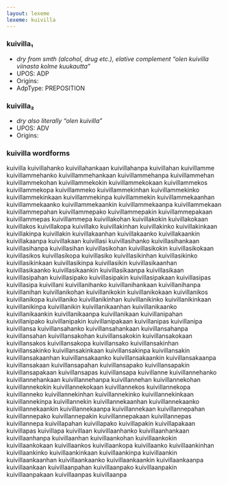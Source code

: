 ```yaml
---
layout: lexeme
lexeme: kuivilla
---
```


###  kuivilla₁

* _dry from smth (alcohol, drug etc.), elative complement “olen kuivilla viinasta kolme kuukautta”_
* UPOS:  ADP
* Origins: 
* AdpType:  PREPOSITION


###  kuivilla₂

* _dry also literally “olen kuivilla”_
* UPOS:  ADV
* Origins: 


### kuivilla wordforms

kuivilla
kuivillahanko
kuivillahankaan
kuivillahanpa
kuivillahan
kuivillamme
kuivillammehanko
kuivillammehankaan
kuivillammehanpa
kuivillammehan
kuivillammekohan
kuivillammekokin
kuivillammekokaan
kuivillammekos
kuivillammekopa
kuivillammeko
kuivillammekinhan
kuivillammekinko
kuivillammekinkaan
kuivillammekinpa
kuivillammekin
kuivillammekaanhan
kuivillammekaanko
kuivillammekaankin
kuivillammekaanpa
kuivillammekaan
kuivillammepahan
kuivillammepako
kuivillammepakin
kuivillammepakaan
kuivillammepas
kuivillammepa
kuivillakohan
kuivillakokin
kuivillakokaan
kuivillakos
kuivillakopa
kuivillako
kuivillakinhan
kuivillakinko
kuivillakinkaan
kuivillakinpa
kuivillakin
kuivillakaanhan
kuivillakaanko
kuivillakaankin
kuivillakaanpa
kuivillakaan
kuivillasi
kuivillasihanko
kuivillasihankaan
kuivillasihanpa
kuivillasihan
kuivillasikohan
kuivillasikokin
kuivillasikokaan
kuivillasikos
kuivillasikopa
kuivillasiko
kuivillasikinhan
kuivillasikinko
kuivillasikinkaan
kuivillasikinpa
kuivillasikin
kuivillasikaanhan
kuivillasikaanko
kuivillasikaankin
kuivillasikaanpa
kuivillasikaan
kuivillasipahan
kuivillasipako
kuivillasipakin
kuivillasipakaan
kuivillasipas
kuivillasipa
kuivillani
kuivillanihanko
kuivillanihankaan
kuivillanihanpa
kuivillanihan
kuivillanikohan
kuivillanikokin
kuivillanikokaan
kuivillanikos
kuivillanikopa
kuivillaniko
kuivillanikinhan
kuivillanikinko
kuivillanikinkaan
kuivillanikinpa
kuivillanikin
kuivillanikaanhan
kuivillanikaanko
kuivillanikaankin
kuivillanikaanpa
kuivillanikaan
kuivillanipahan
kuivillanipako
kuivillanipakin
kuivillanipakaan
kuivillanipas
kuivillanipa
kuivillansa
kuivillansahanko
kuivillansahankaan
kuivillansahanpa
kuivillansahan
kuivillansakohan
kuivillansakokin
kuivillansakokaan
kuivillansakos
kuivillansakopa
kuivillansako
kuivillansakinhan
kuivillansakinko
kuivillansakinkaan
kuivillansakinpa
kuivillansakin
kuivillansakaanhan
kuivillansakaanko
kuivillansakaankin
kuivillansakaanpa
kuivillansakaan
kuivillansapahan
kuivillansapako
kuivillansapakin
kuivillansapakaan
kuivillansapas
kuivillansapa
kuivillanne
kuivillannehanko
kuivillannehankaan
kuivillannehanpa
kuivillannehan
kuivillannekohan
kuivillannekokin
kuivillannekokaan
kuivillannekos
kuivillannekopa
kuivillanneko
kuivillannekinhan
kuivillannekinko
kuivillannekinkaan
kuivillannekinpa
kuivillannekin
kuivillannekaanhan
kuivillannekaanko
kuivillannekaankin
kuivillannekaanpa
kuivillannekaan
kuivillannepahan
kuivillannepako
kuivillannepakin
kuivillannepakaan
kuivillannepas
kuivillannepa
kuivillapahan
kuivillapako
kuivillapakin
kuivillapakaan
kuivillapas
kuivillapa
kuivillaan
kuivillaanhanko
kuivillaanhankaan
kuivillaanhanpa
kuivillaanhan
kuivillaankohan
kuivillaankokin
kuivillaankokaan
kuivillaankos
kuivillaankopa
kuivillaanko
kuivillaankinhan
kuivillaankinko
kuivillaankinkaan
kuivillaankinpa
kuivillaankin
kuivillaankaanhan
kuivillaankaanko
kuivillaankaankin
kuivillaankaanpa
kuivillaankaan
kuivillaanpahan
kuivillaanpako
kuivillaanpakin
kuivillaanpakaan
kuivillaanpas
kuivillaanpa

